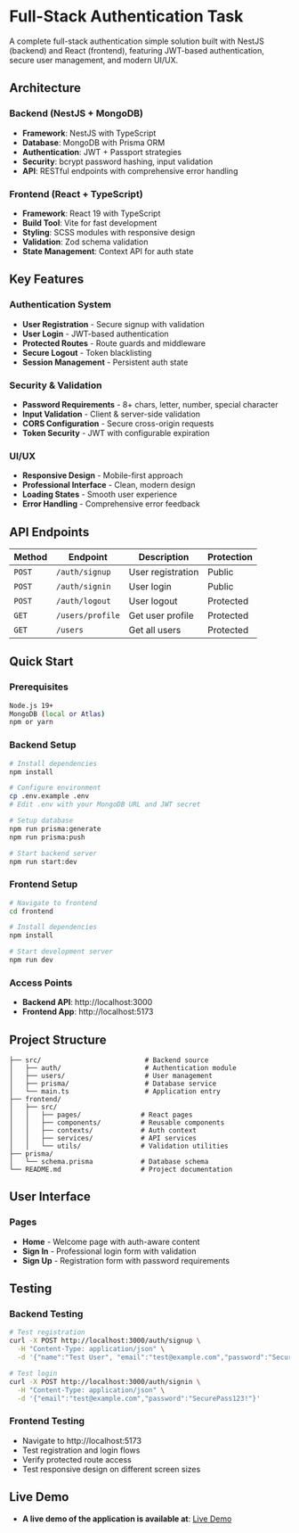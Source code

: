 # Full-Stack Authentication Task

A complete full-stack authentication simple solution built with NestJS (backend) and React (frontend), featuring JWT-based authentication, secure user management, and modern UI/UX.

## Architecture

### Backend (NestJS + MongoDB)

- **Framework**: NestJS with TypeScript
- **Database**: MongoDB with Prisma ORM
- **Authentication**: JWT + Passport strategies
- **Security**: bcrypt password hashing, input validation
- **API**: RESTful endpoints with comprehensive error handling

### Frontend (React + TypeScript)

- **Framework**: React 19 with TypeScript
- **Build Tool**: Vite for fast development
- **Styling**: SCSS modules with responsive design
- **Validation**: Zod schema validation
- **State Management**: Context API for auth state

## Key Features

### Authentication System

- **User Registration** - Secure signup with validation
- **User Login** - JWT-based authentication
- **Protected Routes** - Route guards and middleware
- **Secure Logout** - Token blacklisting
- **Session Management** - Persistent auth state

### Security & Validation

- **Password Requirements** - 8+ chars, letter, number, special character
- **Input Validation** - Client & server-side validation
- **CORS Configuration** - Secure cross-origin requests
- **Token Security** - JWT with configurable expiration

### UI/UX

- **Responsive Design** - Mobile-first approach
- **Professional Interface** - Clean, modern design
- **Loading States** - Smooth user experience
- **Error Handling** - Comprehensive error feedback

## API Endpoints

| Method | Endpoint         | Description       | Protection |
| ------ | ---------------- | ----------------- | ---------- |
| `POST` | `/auth/signup`   | User registration | Public     |
| `POST` | `/auth/signin`   | User login        | Public     |
| `POST` | `/auth/logout`   | User logout       | Protected  |
| `GET`  | `/users/profile` | Get user profile  | Protected  |
| `GET`  | `/users`         | Get all users     | Protected  |

## Quick Start

### Prerequisites

```bash
Node.js 19+
MongoDB (local or Atlas)
npm or yarn
```

### Backend Setup

```bash
# Install dependencies
npm install

# Configure environment
cp .env.example .env
# Edit .env with your MongoDB URL and JWT secret

# Setup database
npm run prisma:generate
npm run prisma:push

# Start backend server
npm run start:dev
```

### Frontend Setup

```bash
# Navigate to frontend
cd frontend

# Install dependencies
npm install

# Start development server
npm run dev
```

### Access Points

- **Backend API**: http://localhost:3000
- **Frontend App**: http://localhost:5173

## Project Structure

```
├── src/                          # Backend source
│   ├── auth/                     # Authentication module
│   ├── users/                    # User management
│   ├── prisma/                   # Database service
│   └── main.ts                   # Application entry
├── frontend/
│   ├── src/
│   │   ├── pages/               # React pages
│   │   ├── components/          # Reusable components
│   │   ├── contexts/            # Auth context
│   │   ├── services/            # API services
│   │   └── utils/               # Validation utilities
├── prisma/
│   └── schema.prisma            # Database schema
└── README.md                    # Project documentation
```

## User Interface

### Pages

- **Home** - Welcome page with auth-aware content
- **Sign In** - Professional login form with validation
- **Sign Up** - Registration form with password requirements

## Testing

### Backend Testing

```bash
# Test registration
curl -X POST http://localhost:3000/auth/signup \
  -H "Content-Type: application/json" \
  -d '{"name":"Test User", "email":"test@example.com","password":"SecurePass123!"}'

# Test login
curl -X POST http://localhost:3000/auth/signin \
  -H "Content-Type: application/json" \
  -d '{"email":"test@example.com","password":"SecurePass123!"}'
```

### Frontend Testing

- Navigate to http://localhost:5173
- Test registration and login flows
- Verify protected route access
- Test responsive design on different screen sizes

## Live Demo

- **A live demo of the application is available at**: [Live Demo](http://localhost:5173)
